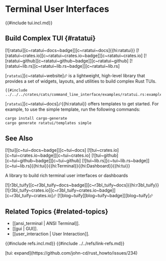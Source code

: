 # Terminal User Interfaces

{{#include tui.incl.md}}

## Build Complex TUI {#ratatui}

[![ratatui][c~ratatui~docs~badge]][c~ratatui~docs]{{hi:ratatui}}
[![ratatui~crates.io][c~ratatui~crates.io~badge]][c~ratatui~crates.io]
[![ratatui~github][c~ratatui~github~badge]][c~ratatui~github]
[![ratatui~lib.rs][c~ratatui~lib.rs~badge]][c~ratatui~lib.rs]

[`ratatui`][c~ratatui~website]⮳ is a lightweight, high-level library that provides a set of widgets, layouts, and utilities to build complex Rust TUIs.

```rust,editable
{{#include ../../../crates/cats/command_line_interface/examples/ratatui.rs:example}}
```

[`ratatui`][c~ratatui~docs]⮳{{hi:ratatui}} offers templates to get started. For example, to use the simple template, run the following commands:

```bash
cargo install cargo-generate
cargo generate ratatui/templates simple
```

## See Also

[![tui][c~tui~docs~badge]][c~tui~docs] [![tui~crates.io][c~tui~crates.io~badge]][c~tui~crates.io] [![tui~github][c~tui~github~badge]][c~tui~github] [![tui~lib.rs][c~tui~lib.rs~badge]][c~tui~lib.rs]{{hi:tui}}{{hi:Terminal}}{{hi:Dashboard}}{{hi:tui}}

A library to build rich terminal user interfaces or dashboards

[![r3bl_tuify][c~r3bl_tuify~docs~badge]][c~r3bl_tuify~docs]{{hi:r3bl_tuify}} [![r3bl_tuify~crates.io][c~r3bl_tuify~crates.io~badge]][c~r3bl_tuify~crates.io]⮳ [![blog~tuify][blog~tuify~badge]][blog~tuify]⮳

## Related Topics {#related-topics}

- [[ansi_terminal | ANSI Terminal]].
- [[gui | GUI]].
- [[user_interaction | User Interaction]].

{{#include refs.incl.md}}
{{#include ../../refs/link-refs.md}}

<div class="hidden">
[tui: expand](https://github.com/john-cd/rust_howto/issues/234)
</div>
